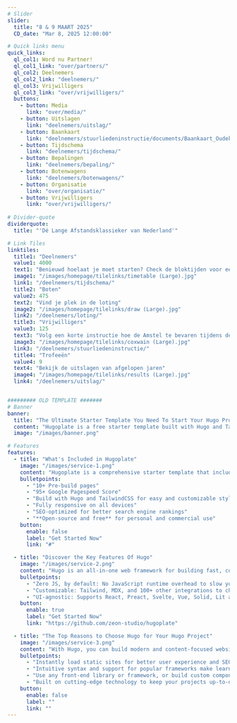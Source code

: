```yaml
---
# Slider
slider:
  title: "8 & 9 MAART 2025"
  CD_date: "Mar 8, 2025 12:00:00"

# Quick links menu
quick_links:
  ql_col1: Word nu Partner!
  ql_col1_link: "over/partners/"
  ql_col2: Deelnemers
  ql_col2_link: "deelnemers/"
  ql_col3: Vrijwilligers
  ql_col3_link: "over/vrijwilligers/"
  buttons:
    - button: Media
      link: "over/media/"
    - button: Uitslagen
      link: "deelnemers/uitslag/"
    - button: Baankaart
      link: "deelnemers/stuurliedeninstructie/documents/Baankaart_Oudekerk_Amsterdam.pdf"
    - button: Tijdschema
      link: "deelnemers/tijdschema/"
    - button: Bepalingen
      link: "deelnemers/bepaling/"
    - button: Botenwagens
      link: "deelnemers/botenwagens/"
    - button: Organisatie
      link: "over/organisatie/"
    - button: Vrijwilligers
      link: "over/vrijwilligers/"
  
# Divider-quote
dividerquote:
  title: "'Dé Lange Afstandsklassieker van Nederland'"

# Link Tiles
linktiles:
  title1: "Deelnemers"
  value1: 4000
  text1: "Benieuwd hoelaat je moet starten? Check de bloktijden voor een indicatie"
  image1: "/images/homepage/tilelinks/timetable (Large).jpg"
  link1: "/deelnemers/tijdschema/"
  title2: "Boten"
  value2: 475
  text2: "Vind je plek in de loting"
  image2: "/images/homepage/tilelinks/draw (Large).jpg"
  link2: "/deelnemers/loting/"
  title3: "Vrijwilligers"
  value3: 125
  text3: "Volg een korte instructie hoe de Amstel te bevaren tijdens de Head"
  image3: "/images/homepage/tilelinks/coxwain (Large).jpg"
  link3: "/deelnemers/stuurliedeninstructie/"
  title4: "Trofeeën"
  value4: 9
  text4: "Bekijk de uitslagen van afgelopen jaren"
  image4: "/images/homepage/tilelinks/results (Large).jpg"
  link4: "/deelnemers/uitslag/"


######### OLD TEMPLATE #######
# Banner
banner:
  title: "The Ultimate Starter Template You Need To Start Your Hugo Project"
  content: "Hugoplate is a free starter template built with Hugo and TailwindCSS, providing everything you need to jumpstart your Hugo project and save valuable time."
  image: "/images/banner.png"

# Features
features:
  - title: "What's Included in Hugoplate"
    image: "/images/service-1.png"
    content: "Hugoplate is a comprehensive starter template that includes everything you need to get started with your Hugo project. What's Included in Hugoplate"
    bulletpoints:
      - "10+ Pre-build pages"
      - "95+ Google Pagespeed Score"
      - "Build with Hugo and TailwindCSS for easy and customizable styling"
      - "Fully responsive on all devices"
      - "SEO-optimized for better search engine rankings"
      - "**Open-source and free** for personal and commercial use"
    button:
      enable: false
      label: "Get Started Now"
      link: "#"

  - title: "Discover the Key Features Of Hugo"
    image: "/images/service-2.png"
    content: "Hugo is an all-in-one web framework for building fast, content-focused websites. It offers a range of exciting features for developers and website creators. Some of the key features are:"
    bulletpoints:
      - "Zero JS, by default: No JavaScript runtime overhead to slow you down."
      - "Customizable: Tailwind, MDX, and 100+ other integrations to choose from."
      - "UI-agnostic: Supports React, Preact, Svelte, Vue, Solid, Lit and more."
    button:
      enable: true
      label: "Get Started Now"
      link: "https://github.com/zeon-studio/hugoplate"

  - title: "The Top Reasons to Choose Hugo for Your Hugo Project"
    image: "/images/service-3.png"
    content: "With Hugo, you can build modern and content-focused websites without sacrificing performance or ease of use."
    bulletpoints:
      - "Instantly load static sites for better user experience and SEO."
      - "Intuitive syntax and support for popular frameworks make learning and using Hugo a breeze."
      - "Use any front-end library or framework, or build custom components, for any project size."
      - "Built on cutting-edge technology to keep your projects up-to-date with the latest web standards."
    button:
      enable: false
      label: ""
      link: ""
---
```

